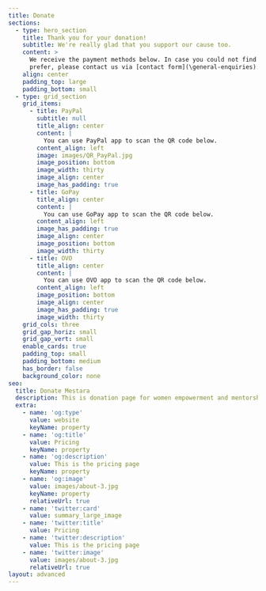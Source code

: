 ```yaml
---
title: Donate
sections:
  - type: hero_section
    title: Thank you for your donation!
    subtitle: We're really glad that you support our cause too.
    content: >
      We receive the payment methods below. In case you could not find what you
      prefer, please contact us via [contact form](\general-enquiries).
    align: center
    padding_top: large
    padding_bottom: small
  - type: grid_section
    grid_items:
      - title: PayPal
        subtitle: null
        title_align: center
        content: |
          You can use PayPal app to scan the QR code below.
        content_align: left
        image: images/QR_PayPal.jpg
        image_position: bottom
        image_width: thirty
        image_align: center
        image_has_padding: true
      - title: GoPay
        title_align: center
        content: |
          You can use GoPay app to scan the QR code below.
        content_align: left
        image_has_padding: true
        image_align: center
        image_position: bottom
        image_width: thirty
      - title: OVO
        title_align: center
        content: |
          You can use OVO app to scan the QR code below.
        content_align: left
        image_position: bottom
        image_align: center
        image_has_padding: true
        image_width: thirty
    grid_cols: three
    grid_gap_horiz: small
    grid_gap_vert: small
    enable_cards: true
    padding_top: small
    padding_bottom: medium
    has_border: false
    background_color: none
seo:
  title: Donate Mestara
  description: This is donation page for women empowerment and mentorship program
  extra:
    - name: 'og:type'
      value: website
      keyName: property
    - name: 'og:title'
      value: Pricing
      keyName: property
    - name: 'og:description'
      value: This is the pricing page
      keyName: property
    - name: 'og:image'
      value: images/about-3.jpg
      keyName: property
      relativeUrl: true
    - name: 'twitter:card'
      value: summary_large_image
    - name: 'twitter:title'
      value: Pricing
    - name: 'twitter:description'
      value: This is the pricing page
    - name: 'twitter:image'
      value: images/about-3.jpg
      relativeUrl: true
layout: advanced
---
```

